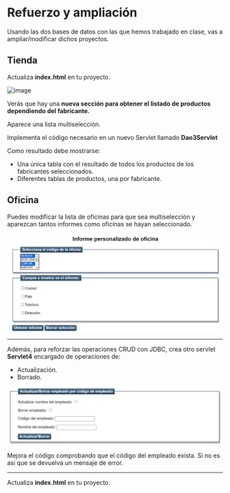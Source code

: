 # Refuerzo y ampliación

Usando las dos bases de datos con las que hemos trabajado en clase, vas a ampliar/modificar dichos proyectos.

## Tienda

Actualiza **index.html** en tu proyecto.

![image](https://github.com/profeMelola/Programacion-08-2023-24/assets/91023374/358a4ec9-bdd6-4d6a-8fdf-1ca50a5b21b3)


Verás que hay una **nueva sección para obtener el listado de productos dependiendo del fabricante.**

Aparece una lista multiselección.

Implementa el código necesario en un nuevo Servlet llamado **Dao3Servlet**

Como resultado debe mostrarse:
- Una única tabla con el resultado de todos los productos de los fabricantes seleccionados.
- Diferentes tablas de productos, una por fabricante.

  
## Oficina

Puedes modificar la lista de oficinas para que sea multiselección y aparezcan tantos informes como oficinas se hayan seleccionado.

![alt text](image.png)

___

Además, para reforzar las operaciones CRUD con JDBC, crea otro servlet **Servlet4** encargado de operaciones de:
- Actualización.
- Borrado.

![alt text](image-1.png)

Mejora el código comprobando que el código del empleado exista. Si no es así que se devuelva un mensaje de error.

___
Actualiza **index.html** en tu proyecto.
